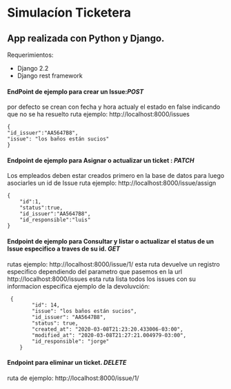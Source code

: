# Simulacíon Ticketera
## App realizada con Python y Django.

Requerimientos:
- Django 2.2
- Django rest framework


#### EndPoint de ejemplo para crear un Issue:*POST* 

por defecto se crean con fecha y hora actualy el estado en false indicando que no se ha resuelto
ruta ejemplo: http://localhost:8000/issues

```
{ 
"id_issuer":"AA5647B8", 
"issue": "los baños están sucios"
}
```

#### Endpoint de ejemplo para Asignar o actualizar un ticket : *PATCH*

Los empleados deben estar creados primero en la base de datos para luego asociarles un id de Issue
ruta ejemplo: http://localhost:8000/issue/assign

```
{
	"id":1,
	"status":true,
	"id_issuer":"AA5647B8",
	"id_responsible":"luis"
}
```
#### Endpoint de ejemplo para Consultar y listar o actualizar el status de un Issue especifico a traves de su id. *GET*

rutas ejemplo: 
http://localhost:8000/issue/1/ esta ruta devuelve un registro especifico dependiendo del parametro que pasemos en la url
http://localhost:8000/issues  esta ruta lista todos los issues con su informacion especifica
ejemplo de la devoluvción:

```
 {
        "id": 14,
        "issue": "los baños están sucios",
        "id_issuer": "AA5647B8",
        "status": true,
        "created_at": "2020-03-08T21:23:20.433006-03:00",
        "modified_at": "2020-03-08T21:27:21.004979-03:00",
        "id_responsible": "jorge"
    }
```
#### Endpoint para eliminar un ticket. *DELETE*

ruta de ejemplo: http://localhost:8000/issue/1/

